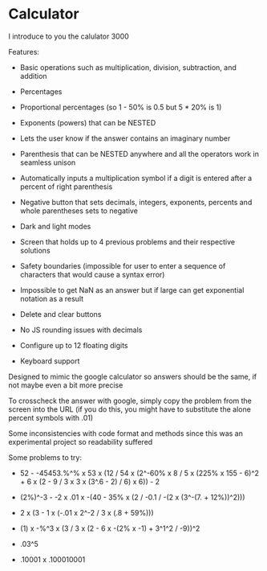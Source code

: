 # Calculator

I introduce to you the calulator 3000

Features:

- Basic operations such as multiplication, division, subtraction, and addition

- Percentages

- Proportional percentages (so 1 - 50% is 0.5 but 5 * 20% is 1)

- Exponents (powers) that can be NESTED

- Lets the user know if the answer contains an imaginary number

- Parenthesis that can be NESTED anywhere and all the operators work in seamless unison

- Automatically inputs a multiplication symbol if a digit is entered after a percent of right parenthesis

- Negative button that sets decimals, integers, exponents, percents and whole parentheses sets to negative

- Dark and light modes

- Screen that holds up to 4 previous problems and their respective solutions

- Safety boundaries (impossible for user to enter a sequence of characters that would cause a syntax error)

- Impossible to get NaN as an answer but if large can get exponential notation as a result

- Delete and clear buttons

- No JS rounding issues with decimals

- Configure up to 12 floating digits

- Keyboard support

Designed to mimic the google calculator so answers should be the same, if not maybe even a bit more precise

To crosscheck the answer with google, simply copy the problem from the screen into the URL 
(if you do  this, you might have to substitute the alone percent symbols with .01)

Some inconsistencies with code format and methods since this was an experimental project so readability suffered

Some problems to try:

- 52 - -45453.%^% x 53 x (12 / 54 x (2^-60% x 8 / 5 x (225% x 155 - 6)^2 + 6 x (2 - 9 / 3 x 3 x (3^.6 - 2) / 6) x 6)) - 2

- (2%)^-3 - -2 x .01 x -(40 - 35% x (2 / -0.1 / -(2 x (3^-(7. + 12%))^2)))

- 2 x (3 - 1 x (-.01 x 2^-2 / 3 x (.8 + 59%)))

- (1) x -%^3 x (3 / 3 x (2 - 6 x -(2% x -1) + 3^1^2 / -9))^2

- .03^5

- .10001 x .100010001